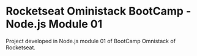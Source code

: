 # Rocketseat Oministack BootCamp -Node.js Module 01

 Project developed in Node.js module 01 of BootCamp Omnistack of Rocketseat.
 
